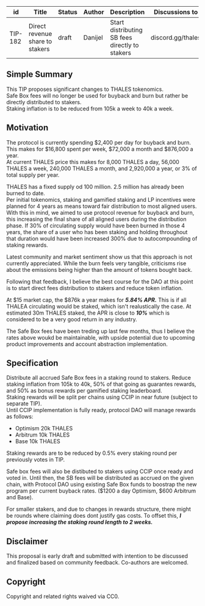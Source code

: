 
| id | Title | Status | Author | Description | Discussions to | Created |
| ----------- | ----------- | ----------- | ----------- | ----------- | ----------- | ----------- |
| TIP-182 | Direct revenue share to stakers | draft | Danijel | Start distributing SB fees directly to stakers| discord.gg/thales| 2023-11-08
 
## Simple Summary
This TIP proposes significant changes to THALES tokenomics.  
Safe Box fees will no longer be used for buyback and burn but rather be directly distributed to stakers.  
Staking inflation is to be reduced from 105k a week to 40k a week.

## Motivation

The protocol is currently spending $2,400 per day for buyback and burn. This makes for $16,800 spent per week, $72,000 a month and $876,000 a year.  
At current THALES price this makes for 8,000 THALES a day, 56,000 THALES a week, 240,000 THALES a month, and 2,920,000 a year, or 3% of total supply per year.  

THALES has a fixed supply od 100 million. 2.5 million has already been burned to date.  
Per initial tokenomics, staking and gamified staking and LP incentives were planned for 4 years as means toward fair distribution to most aligned users. With this in mind, we aimed to use protocol revenue for buyback and burn, this increasing the final share of all aligned users during the distribution phase. If 30% of circulating supply would have been burned in those 4 years, the share of a user who has been staking and holding throughout that duration would have been increased 300% due to autocompounding of staking rewards.  

Latest community and market sentiment show us that this approach is not currently appreciated. While the burn feels very tangible, criticisms rise about the emissions being higher than the amount of tokens bought back.  

Following that feedback, I believe the best course for the DAO at this point is to start direct fees distribution to stakers and reduce token inflation.  

At $15 market cap, the $876k a year makes for ***5.84% APR.*** This is if all THALEA circulating would be staked, which isn't realustically the case. At estimated 30m THALES staked, the APR is close to ***10%*** which is considered to be a very good return in any industry.  

The Safe Box fees have been treding up last few months, thus I believe the rates above woukd be maintainable, with upside potential due to upcoming product improvements and account abstraction implementation.  


## Specification
Distribute all accrued Safe Box fees in a staking round to stakers.
Reduce staking inflation from 105k to 40k, 50% of that going as guarantes rewards, and 50% as bonus rewards per gamified staking leaderboard.  
Staking rewards will be split per chains using CCIP in near future (subject to separate TIP).  
Until CCIP implementation is fully ready, protocol DAO will manage rewards as follows: 
- Optimism 20k THALES
- Arbitrum 10k THALES
- Base 10k THALES

Staking rewards are to be reduced by 0.5% every staking round per previously votes in TIP.

Safe box fees will also be distibuted to stakers using CCIP once ready and voted in. Until then, the SB fees will be distributed as accrued on the given chain, with Protocol DAO using existing Safe Box funds to boostrap the new program per current buyback rates. ($1200 a day Optimism, $600 Arbitrum and Base).  

For smaller stakers, and due to changes in rewards structure, there might be rounds where claiming does dont justify gas costs. To offset this, ***I propose increasing the staking round length to 2 weeks.***

## Disclaimer
This proposal is early draft and submitted with intention to be discussed and finalized based on community feedback. Co-authors are welcomed.

## Copyright
 
Copyright and related rights waived via CC0.
